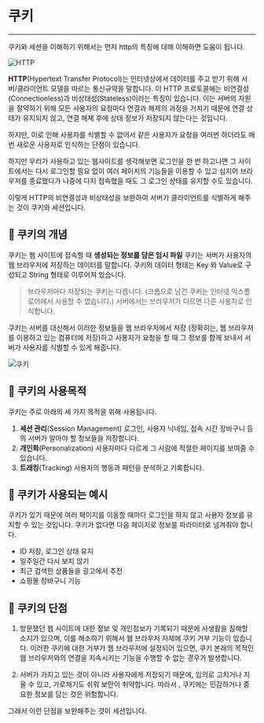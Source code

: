 # 쿠키

---

쿠키와 세션을 이해하기 위해서는 먼저 http의 특징에 대해 이해하면 도움이 됩니다.

![HTTP](https://img1.daumcdn.net/thumb/R1280x0/?scode=mtistory2&fname=https%3A%2F%2Fblog.kakaocdn.net%2Fdn%2Fcyq6JL%2FbtqBOq9wy80%2F2pS23aufFvinXLh5swaeeK%2Fimg.png)

**HTTP**(Hypertext Transfer Protocol)는 인터넷상에서 데이터를 주고 받기 위해 서버/클라이언트 모델을 따르는 통신규약을 말합니다. 이 HTTP 프로토콜에는 비연결성(Connectionless)과 비상태성(Stateless)이라는 특징이 있습니다.
이는 서버의 자원을 절약하기 위해 모든 사용자의 요청마다 연결과 해제의 과정을 거치기 때문에 연결 상태가 유지되지 않고, 연결 해제 후에 상태 정보가 저장되지 않는다는 것입니다.

하지만, 이로 인해 사용자를 식별할 수 없어서 같은 사용자가 요청을 여러번 하더라도 매번 새로운 사용자로 인식하는 단점이 있습니다.

하지만 우리가 사용하고 있는 웹사이트를 생각해보면 로그인을 한 번 하고나면 그 사이트에서는 다시 로그인할 필요 없이 여러 페이지의 기능들을 이용할 수 있고 심지어 브라우저를 종료했다가 나중에 다지 접속했을 때도 그 로그인 상태를 유지할 수도 있습니다.

이렇게 HTTP의 비연결성과 비상태성을 보완하여 서버가 클라이언트를 식별하게 해주는 것이 쿠키와 세션입니다.

## 📌 쿠키의 개념

쿠키는 웹 사이트에 접속할 때 **생성되는 정보를 담은 임시 파일**
쿠키는 서버가 사용자의 웹 브라우저에 저장하는 데이터를 말합니다.
쿠키의 데이터 형태는 Key 와 Value로 구성되고 String 형태로 이루어져 있습니다.

> 브라우저마다 저장되는 쿠키는 다릅니다. (크롬으로 남긴 쿠키는 인터넷 익스플로어에서 사용할 수 없습니다.)
> 서버에서는 브라우저가 다르면 다른 사용자로 인식합니다.

쿠키는 서버를 대신해서 이러한 정보들을 웹 브라우저에서 저장 (정확히는, 웹 브라우저를 이용하고 있는 컴퓨터에 저장)하고 사용자가 요청을 할 때 그 정보를 함께 보내서 서버가 사용자를 식별할 수 있게 해줍니다.

![쿠키](https://img1.daumcdn.net/thumb/R1280x0/?scode=mtistory2&fname=https%3A%2F%2Fblog.kakaocdn.net%2Fdn%2FbZ0rtI%2FbtqBOrN7Fwx%2FaIwD2Kd3vsOGBWqQfKDzY1%2Fimg.png)

## 📌 쿠키의 사용목적

쿠키는 주로 아래의 세 가지 목적을 위해 사용됩니다.

1. **세션 관리**(Session Management) 로그인, 사용자 닉네임, 접속 시간 장바구니 등의 서버가 알아야 할 정보들을 저장합니다.
2. **개인화**(Personalization) 사용자마다 다르게 그 사람에 적절한 페이지를 보여줄 수 있습니다.
3. **트래킹**(Tracking) 사용자의 행동과 패턴을 분석하고 기록합니다.

## 📌 쿠키가 사용되는 예시

쿠키가 있기 때문에 여러 페이지를 이동할 때마다 로그인을 하지 않고 사용자 정보를 유지할 수 있는 것입니다.
쿠키가 없다면 다음 페이지로 정보를 파라미터로 넘겨줘야 합니다.

- ID 저장, 로그인 상태 유지
- 일주일간 다시 보지 않기
- 최근 검색한 상품들을 광고에서 추천
- 쇼핑몰 장바구니 기능

## 📌 쿠키의 단점

1. 방문했던 웹 사이트에 대한 정보 및 개인정보가 기록되기 때문에 사생활을 침해할 소지가 있으며, 이를 해소하기 위해서 웹 브라우저 자체에 쿠키 거부 기능이 있습니다. 이러한 쿠키에 대한 거부가 웹 브라우저에 설정되어 있으면, 쿠키 본래의 목적인 웹 브라우저와의 연결을 지속시키는 기능을 수행할 수 없는 경우가 발생합니다.

2. 서버가 가지고 있는 것이 아니라 사용자에게 저장되기 때문에, 임의로 고치거나 지울 수 있고, 가로채기도 쉬워 보안이 취약합니다. 따라서 , 쿠키에는 민감하거나 중요한 정보를 담는 것은 위험합니다.

그래서 이런 단점을 보완해주는 것이 세션입니다.
